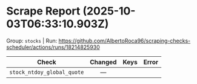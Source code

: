 # Scrape Report (2025-10-03T06:33:10.903Z)

Group: `stocks`  |  Run: https://github.com/AlbertoRoca96/scraping-checks-scheduler/actions/runs/18214825930

| Check | Changed | Keys | Error |
|---|:---:|:--|:--|
| `stock_ntdoy_global_quote` | — |  |  |
